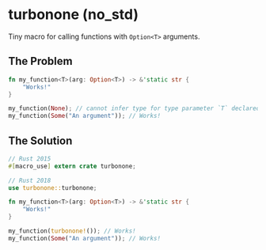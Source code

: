 # turbonone (no_std)

Tiny macro for calling functions with `Option<T>` arguments.

## The Problem

```rust
fn my_function<T>(arg: Option<T>) -> &'static str {
    "Works!"
}

my_function(None); // cannot infer type for type parameter `T` declared on the associated function `my_function`
my_function(Some("An argument")); // Works!
```

## The Solution

```rust
// Rust 2015
#[macro_use] extern crate turbonone;

// Rust 2018
use turbonone::turbonone;

fn my_function<T>(arg: Option<T>) -> &'static str {
    "Works!"
}

my_function(turbonone!()); // Works!
my_function(Some("An argument")); // Works!
```
